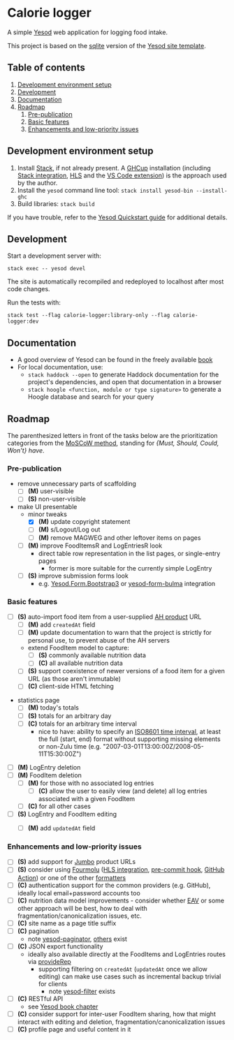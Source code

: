 # Calorie logger

A simple [Yesod](https://www.yesodweb.com/) web application for logging food intake.

This project is based on the [sqlite](https://github.com/yesodweb/stack-templates/blob/master/sqlite.hsfiles) version of the [Yesod site template](https://www.yesodweb.com/book/scaffolding-and-the-site-template).


## Table of contents

1. [Development environment setup](#development-environment-setup)
2. [Development](#development)
3. [Documentation](#documentation)
4. [Roadmap](#roadmap)
	1. [Pre-publication](#pre-publication)
	2. [Basic features](#basic-features)
	3. [Enhancements and low-priority issues](#enhancements-and-low-priority-issues)

## Development environment setup

1. Install [Stack](https://haskellstack.org/), if not already present. A [GHCup](https://www.haskell.org/ghcup/) installation (including [Stack integration](https://www.haskell.org/ghcup/guide/#stack-integration), [HLS](https://haskell-language-server.readthedocs.io/en/stable/features.html) and the [VS Code extension](https://github.com/haskell/vscode-haskell?tab=readme-ov-file#setup)) is the approach used by the author.
2. Install the `yesod` command line tool: `stack install yesod-bin --install-ghc`
3. Build libraries: `stack build`

If you have trouble, refer to the [Yesod Quickstart guide](https://www.yesodweb.com/page/quickstart) for additional details.


## Development

Start a development server with:

```
stack exec -- yesod devel
```

The site is automatically recompiled and redeployed to localhost after most code changes.

Run the tests with:

```
stack test --flag calorie-logger:library-only --flag calorie-logger:dev
```


## Documentation

* A good overview of Yesod can be found in the freely available [book](https://www.yesodweb.com/book)
* For local documentation, use:
	* `stack haddock --open` to generate Haddock documentation for the project's dependencies, and open that documentation in a browser
	* `stack hoogle <function, module or type signature>` to generate a Hoogle database and search for your query


## Roadmap

The parenthesized letters in front of the tasks below are the prioritization categories from the [MoSCoW method](https://en.wikipedia.org/wiki/MoSCoW_method), standing for *{Must, Should, Could, Won't} have*.


### Pre-publication

- remove unnecessary parts of scaffolding
	- [ ] **(M)** user-visible
	- [ ] **(S)** non-user-visible
- make UI presentable
	- minor tweaks
		- [x] **(M)** update copyright statement
		- [ ] **(M)** s/Logout/Log out
		- [ ] **(M)** remove MAGWEG and other leftover items on pages
	- [ ] **(M)** improve FoodItemsR and LogEntriesR look
		- direct table row representation in the list pages, or single-entry pages
			- former is more suitable for the currently simple LogEntry
	- [ ] **(S)** improve submission forms look
		- e.g. [Yesod.Form.Bootstrap3](https://hackage.haskell.org/package/yesod-form-1.7.6/docs/Yesod-Form-Bootstrap3.html) or [yesod-form-bulma](https://hackage.haskell.org/package/yesod-form-bulma) integration


### Basic features

- [ ] **(S)** auto-import food item from a user-supplied [AH product](https://www.ah.nl/producten) URL
	- [ ] **(M)** add `createdAt` field
	- [ ] **(M)** update documentation to warn that the project is strictly for personal use, to prevent abuse of the AH servers
	- extend FoodItem model to capture:
		- [ ] **(S)** commonly available nutrition data
		- [ ] **(C)** all available nutrition data
	- [ ] **(S)** support coexistence of newer versions of a food item for a given URL (as those aren't immutable)
	- [ ] **(C)** client-side HTML fetching
- statistics page
	- [ ] **(M)** today's totals
	- [ ] **(S)** totals for an arbitrary day
	- [ ] **(C)** totals for an arbitrary time interval
		- nice to have: ability to specify an [ISO8601 time interval](https://en.wikipedia.org/wiki/ISO_8601#Time_intervals), at least the full (start, end) format without supporting missing elements or non-Zulu time (e.g. "2007-03-01T13:00:00Z/2008-05-11T15:30:00Z")
- [ ] **(M)** LogEntry deletion
- [ ] **(M)** FoodItem deletion
	- [ ] **(M)** for those with no associated log entries
		- [ ] **(C)** allow the user to easily view (and delete) all log entries associated with a given FoodItem
	- [ ] **(C)** for all other cases
- [ ] **(S)** LogEntry and FoodItem editing
	- [ ] **(M)** add `updatedAt` field


### Enhancements and low-priority issues

- [ ] **(S)** add support for [Jumbo](https://www.jumbo.com/producten) product URLs
- [ ] **(S)** consider using [Fourmolu](https://fourmolu.github.io/) ([HLS integration](https://haskell-language-server.readthedocs.io/en/latest/configuration.html#language-specific-server-options), [pre-commit hook](https://github.com/fourmolu/fourmolu/blob/main/DEVELOPER.md#pre-commit-hooks), [GitHub Action](https://github.com/haskell-actions/run-fourmolu)) or one of the other [formatters](https://haskell-language-server.readthedocs.io/en/latest/features.html#formatting)
- [ ] **(C)** authentication support for the common providers (e.g. GitHub), ideally local email+password accounts too
- [ ] **(C)** nutrition data model improvements - consider whether [EAV](https://en.wikipedia.org/wiki/Entity%E2%80%93attribute%E2%80%93value_model) or some other approach will be best, how to deal with fragmentation/canonicalization issues, etc.
- [ ] **(C)** site name as a page title suffix
- [ ] **(C)** pagination
	- note [yesod-paginator](https://hackage.haskell.org/package/yesod-paginator), [others](https://hackage.haskell.org/packages/search?terms=yesod+paginate) exist
- [ ] **(C)** JSON export functionality
	- ideally also available directly at the FoodItems and LogEntries routes via [provideRep](https://www.yesodweb.com/book/restful-content#restful-content_representations)
		- supporting filtering on `createdAt` (`updatedAt` once we allow editing) can make use cases such as incremental backup trivial for clients
			- note [yesod-filter](https://github.com/iijlab/yesod-filter) exists
- [ ] **(C)** RESTful API
	- see [Yesod book chapter](https://www.yesodweb.com/book/restful-content)
- [ ] **(C)** consider support for inter-user FoodItem sharing, how that might interact with editing and deletion, fragmentation/canonicalization issues
- [ ] **(C)** profile page and useful content in it